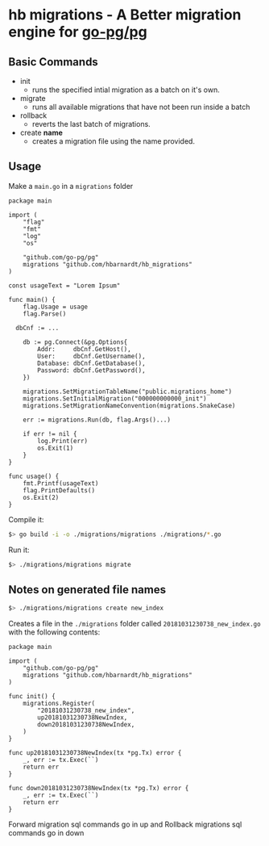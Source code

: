 # hb migrations - A Better migration engine for [go-pg/pg](https://github.com/go-pg/pg)

## Basic Commands
- init
  - runs the specified intial migration as a batch on it's own.
- migrate
  - runs all available migrations that have not been run inside a batch
- rollback 
  - reverts the last batch of migrations.
- create **name**
  - creates a migration file using the name provided.

## Usage
Make a `main.go` in a `migrations` folder

```golang
package main

import (
	"flag"
	"fmt"
	"log"
	"os"

	"github.com/go-pg/pg"
	migrations "github.com/hbarnardt/hb_migrations"
)

const usageText = "Lorem Ipsum"

func main() {
	flag.Usage = usage
	flag.Parse()

  dbCnf := ...

	db := pg.Connect(&pg.Options{
		Addr:     dbCnf.GetHost(),
		User:     dbCnf.GetUsername(),
		Database: dbCnf.GetDatabase(),
		Password: dbCnf.GetPassword(),
	})

	migrations.SetMigrationTableName("public.migrations_home")
	migrations.SetInitialMigration("000000000000_init")
	migrations.SetMigrationNameConvention(migrations.SnakeCase)

	err := migrations.Run(db, flag.Args()...)

	if err != nil {
		log.Print(err)
		os.Exit(1)
	}
}

func usage() {
	fmt.Printf(usageText)
	flag.PrintDefaults()
	os.Exit(2)
}
```

Compile it:
```bash
$> go build -i -o ./migrations/migrations ./migrations/*.go
```

Run it:
```bash
$> ./migrations/migrations migrate
```

## Notes on generated file names
```bash
$> ./migrations/migrations create new_index
```
Creates a file in the `./migrations` folder called `20181031230738_new_index.go` with the following contents:

```golang
package main

import (
	"github.com/go-pg/pg"
	migrations "github.com/hbarnardt/hb_migrations"
)

func init() {
	migrations.Register(
		"20181031230738_new_index",
		up20181031230738NewIndex,
		down20181031230738NewIndex,
	)
}

func up20181031230738NewIndex(tx *pg.Tx) error {
	_, err := tx.Exec(``)
	return err
}

func down20181031230738NewIndex(tx *pg.Tx) error {
	_, err := tx.Exec(``)
	return err
}
```

Forward migration sql commands go in up and Rollback migrations sql commands go in down

